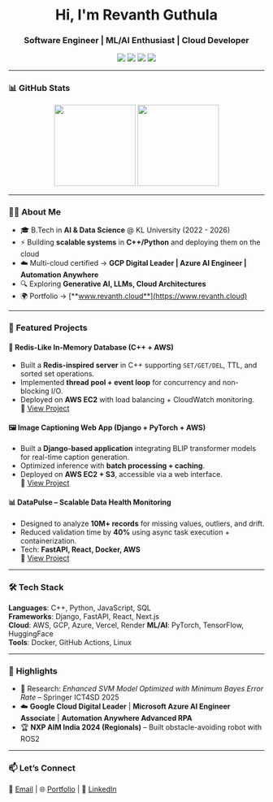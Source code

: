 <!-- Profile Header -->
<h1 align="center">Hi, I'm Revanth Guthula</h1>
<h3 align="center">Software Engineer | ML/AI Enthusiast | Cloud Developer</h3>

<p align="center">
  <a href="mailto:revanthg2607@gmail.com"><img src="https://img.shields.io/badge/Email-Contact-blue?style=flat-square&logo=gmail"></a>
  <a href="https://www.linkedin.com/in/rev2607"><img src="https://img.shields.io/badge/LinkedIn-Connect-blue?style=flat-square&logo=linkedin"></a>
  <a href="https://github.com/rev2607"><img src="https://img.shields.io/badge/GitHub-Follow-black?style=flat-square&logo=github"></a>
  <a href="https://www.revanth.cloud"><img src="https://img.shields.io/badge/Portfolio-Visit-brightgreen?style=flat-square&logo=google-chrome"></a>
</p>

---

### 📊 **GitHub Stats**
<p align="center">
  <img src="https://github-readme-stats.vercel.app/api?username=rev2607&show_icons=true&theme=tokyonight" height="160"/>
  <img src="https://github-readme-stats.vercel.app/api/top-langs/?username=rev2607&layout=compact&theme=tokyonight" height="160"/>
</p>

---

### 🧑‍💻 **About Me**
- 🎓 B.Tech in **AI & Data Science** @ KL University (2022 - 2026)
- ⚡ Building **scalable systems** in **C++/Python** and deploying them on the cloud
- ☁️ Multi-cloud certified → **GCP Digital Leader | Azure AI Engineer | Automation Anywhere**
- 🔍 Exploring **Generative AI, LLMs, Cloud Architectures**
- 🌍 Portfolio → [**www.revanth.cloud**](https://www.revanth.cloud)

---

### 🚀 **Featured Projects**

#### 🔴 Redis-Like In-Memory Database (C++ + AWS)
- Built a **Redis-inspired server** in C++ supporting `SET/GET/DEL`, TTL, and sorted set operations.
- Implemented **thread pool + event loop** for concurrency and non-blocking I/O.
- Deployed on **AWS EC2** with load balancing + CloudWatch monitoring.  
🔗 [View Project](https://github.com/rev2607/your-redis-project-link)

#### 🖼️ Image Captioning Web App (Django + PyTorch + AWS)
- Built a **Django-based application** integrating BLIP transformer models for real-time caption generation.
- Optimized inference with **batch processing + caching**.
- Deployed on **AWS EC2 + S3**, accessible via a web interface.  
🔗 [View Project](https://github.com/rev2607/Django-web-application-image-captioning)

#### 📊 DataPulse – Scalable Data Health Monitoring
- Designed to analyze **10M+ records** for missing values, outliers, and drift.
- Reduced validation time by **40%** using async task execution + containerization.
- Tech: **FastAPI, React, Docker, AWS**  
🔗 [View Project](https://github.com/rev2607/datapulse)

---

### 🛠️ **Tech Stack**

**Languages**: C++, Python, JavaScript, SQL  
**Frameworks**: Django, FastAPI, React, Next.js  
**Cloud**: AWS, GCP, Azure, Vercel, Render
**ML/AI**: PyTorch, TensorFlow, HuggingFace  
**Tools**: Docker, GitHub Actions, Linux  

---

### 🏅 **Highlights**
- 📄 Research: *Enhanced SVM Model Optimized with Minimum Bayes Error Rate* – Springer ICT4SD 2025  
- ☁️ **Google Cloud Digital Leader** | **Microsoft Azure AI Engineer Associate** | **Automation Anywhere Advanced RPA**  
- 🏆 **NXP AIM India 2024 (Regionals)** – Built obstacle-avoiding robot with ROS2  

---

### 📫 **Let’s Connect**
💌 [Email](mailto:revanthg2607@gmail.com) | 🌐 [Portfolio](https://www.revanth.cloud) | 💼 [LinkedIn](https://www.linkedin.com/in/rev2607)  
